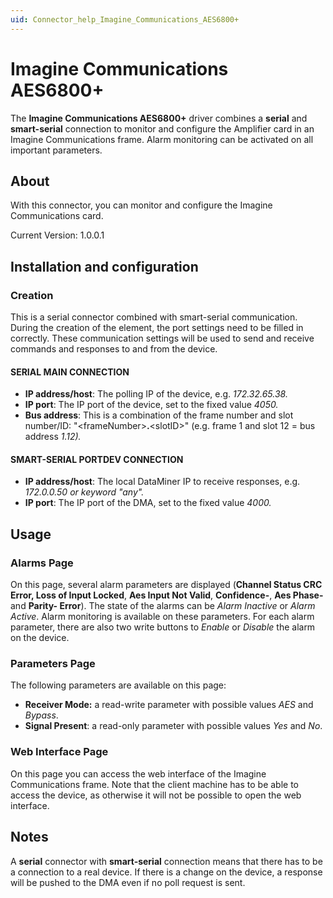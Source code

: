 ```yaml
---
uid: Connector_help_Imagine_Communications_AES6800+
---
```


# Imagine Communications AES6800+

The **Imagine Communications AES6800+** driver combines a **serial** and **smart-serial** connection to monitor and configure the Amplifier card in an Imagine Communications frame. Alarm monitoring can be activated on all important parameters.

## About

With this connector, you can monitor and configure the Imagine Communications card.

Current Version: 1.0.0.1

## Installation and configuration

### Creation

This is a serial connector combined with smart-serial communication. During the creation of the element, the port settings need to be filled in correctly. These communication settings will be used to send and receive commands and responses to and from the device.

#### SERIAL MAIN CONNECTION

- **IP address/host**: The polling IP of the device, e.g. *172.32.65.38.*
- **IP port**: The IP port of the device, set to the fixed value *4050.*
- **Bus address**: This is a combination of the frame number and slot number/ID: "\<frameNumber\>**.**\<slotID\>" (e.g. frame 1 and slot 12 = bus address *1.12).*

#### SMART-SERIAL PORTDEV CONNECTION

- **IP address/host**: The local DataMiner IP to receive responses, e.g. *172.0.0.50 or keyword "any".*
- **IP port**: The IP port of the DMA, set to the fixed value *4000.*

## Usage

### Alarms Page

On this page, several alarm parameters are displayed (**Channel Status CRC Error, Loss of Input Locked**, **Aes Input Not Valid**, **Confidence-**, **Aes Phase-** and **Parity- Error**). The state of the alarms can be *Alarm Inactive* or *Alarm Active*. Alarm monitoring is available on these parameters. For each alarm parameter, there are also two write buttons to *Enable* or *Disable* the alarm on the device.

### Parameters Page

The following parameters are available on this page:

- **Receiver Mode:** a read-write parameter with possible values *AES* and *Bypass*.
- **Signal Present**: a read-only parameter with possible values *Yes* and *No*.

### Web Interface Page

On this page you can access the web interface of the Imagine Communications frame. Note that the client machine has to be able to access the device, as otherwise it will not be possible to open the web interface.

## Notes

A **serial** connector with **smart-serial** connection means that there has to be a connection to a real device.
If there is a change on the device, a response will be pushed to the DMA even if no poll request is sent.
